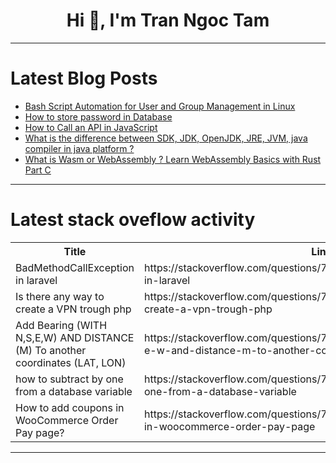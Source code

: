 <h1 align="center">Hi 👋, I'm Tran Ngoc Tam</h1>

---

# Latest Blog Posts 
<!-- BLOG-POST-LIST:START -->
- [Bash Script Automation for User and Group Management in Linux](https://dev.to/princessonyi/bash-script-automation-for-user-and-group-management-in-linux-54c6)
- [How to store password in Database](https://dev.to/zeeshanali0704/how-to-store-password-in-database-bbh)
- [How to Call an API in JavaScript](https://dev.to/mibii/how-to-call-an-api-in-javascript-31oj)
- [What is the difference between SDK, JDK, OpenJDK, JRE, JVM, java compiler in java platform ?](https://dev.to/grenierdudev/what-is-the-difference-between-sdk-jdk-openjdk-jre-jvm-java-compiler-in-java-platform--3d71)
- [What is Wasm or WebAssembly ? Learn WebAssembly Basics with Rust Part C](https://dev.to/grenierdudev/what-is-wasm-or-webassembly-learn-webassembly-basics-with-rust-part-c-2nfg)
<!-- BLOG-POST-LIST:END -->

---

# Latest stack oveflow activity
<table>
  <tr><th>Title</th><th>Link</th></tr>
  <!-- STACKOVERFLOW:START --><tr><td>BadMethodCallException in laravel</td><td>https://stackoverflow.com/questions/78709390/badmethodcallexception-in-laravel</td></tr><tr><td>Is there any way to create a VPN trough php</td><td>https://stackoverflow.com/questions/78709383/is-there-any-way-to-create-a-vpn-trough-php</td></tr><tr><td>Add Bearing &lpar;WITH N,S,E,W&rpar; AND DISTANCE &lpar;M&rpar; To another coordinates &lpar;LAT, LON&rpar;</td><td>https://stackoverflow.com/questions/78709331/add-bearing-with-n-s-e-w-and-distance-m-to-another-coordinates-lat-lon</td></tr><tr><td>how to subtract by one from a database variable</td><td>https://stackoverflow.com/questions/78709312/how-to-subtract-by-one-from-a-database-variable</td></tr><tr><td>How to add coupons in WooCommerce Order Pay page?</td><td>https://stackoverflow.com/questions/78709134/how-to-add-coupons-in-woocommerce-order-pay-page</td></tr><!-- STACKOVERFLOW:END -->
</table>

---


